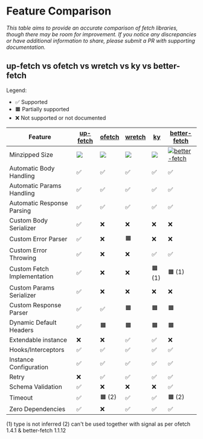 # Feature Comparison

_This table aims to provide an accurate comparison of fetch libraries, though there may be room for improvement. If you notice any discrepancies or have additional information to share, please submit a PR with supporting documentation._

## up-fetch vs ofetch vs wretch vs ky vs better-fetch

Legend:

- ✅ Supported
- 🟧 Partially supported
- ❌ Not supported or not documented

| Feature                     | [up-fetch][up-fetch]                           | [ofetch][ofetch]                           | [wretch][wretch]                           | [ky][ky]                           | [better-fetch][better-fetch]                                       |
| --------------------------- | ---------------------------------------------- | ------------------------------------------ | ------------------------------------------ | ---------------------------------- | ------------------------------------------------------------------ |
| Minzipped Size              | [![][up-fetch-size-badge]][up-fetch-size-link] | [![][ofetch-size-badge]][ofetch-size-link] | [![][wretch-size-badge]][wretch-size-link] | [![][ky-size-badge]][ky-size-link] | [![better-fetch][better-fetch-size-badge]][better-fetch-size-link] |
| Automatic Body Handling     | ✅                                             | ✅                                         | ✅                                         | ✅                                 | ✅                                                                 |
| Automatic Params Handling   | ✅                                             | ✅                                         | ✅                                         | ✅                                 | ✅                                                                 |
| Automatic Response Parsing  | ✅                                             | ✅                                         | ✅                                         | ✅                                 | ✅                                                                 |
| Custom Body Serializer      | ✅                                             | ❌                                         | ❌                                         | ❌                                 | ❌                                                                 |
| Custom Error Parser         | ✅                                             | ❌                                         | 🟧                                         | ❌                                 | ❌                                                                 |
| Custom Error Throwing       | ✅                                             | ❌                                         | ❌                                         | ✅                                 | ✅                                                                 |
| Custom Fetch Implementation | ✅                                             | ❌                                         | ❌                                         | 🟧 (1)                             | 🟧 (1)                                                             |
| Custom Params Serializer    | ✅                                             | ❌                                         | ❌                                         | ❌                                 | ❌                                                                 |
| Custom Response Parser      | ✅                                             | ✅                                         | 🟧                                         | 🟧                                 | 🟧                                                                 |
| Dynamic Default Headers     | ✅                                             | 🟧                                         | 🟧                                         | 🟧                                 | 🟧                                                                 |
| Extendable instance         | ❌                                             | ❌                                         | ✅                                         | ✅                                 | ❌                                                                 |
| Hooks/Interceptors          | ✅                                             | ✅                                         | ✅                                         | ✅                                 | ✅                                                                 |
| Instance Configuration      | ✅                                             | ✅                                         | ✅                                         | ✅                                 | ✅                                                                 |
| Retry                       | ❌                                             | ✅                                         | ✅                                         | ✅                                 | ✅                                                                 |
| Schema Validation           | ✅                                             | ❌                                         | ❌                                         | ❌                                 | ✅                                                                 |
| Timeout                     | ✅                                             | 🟧 (2)                                     | ✅                                         | ✅                                 | 🟧 (2)                                                             |
| Zero Dependencies           | ✅                                             | ❌                                         | ✅                                         | ✅                                 | ✅                                                                 |

(1) type is not inferred
(2) can't be used together with signal as per ofetch 1.4.1 & better-fetch 1.1.12

<!-- libs -->

[ky]: https://github.com/sindresorhus/ky
[better-fetch]: https://github.com/Bekacru/better-fetch
[ofetch]: https://github.com/unjs/ofetch
[wretch]: https://github.com/elbywan/wretch
[up-fetch]: https://github.com/L-Blondy/up-fetch

<!-- badges -->

[up-fetch-size-badge]: https://img.shields.io/bundlephobia/minzip/up-fetch?label=
[up-fetch-size-link]: https://bundlephobia.com/package/up-fetch
[ofetch-size-badge]: https://img.shields.io/bundlephobia/minzip/ofetch?label=
[ofetch-size-link]: https://bundlephobia.com/package/ofetch
[wretch-size-badge]: https://img.shields.io/bundlephobia/minzip/wretch?label=
[wretch-size-link]: https://bundlephobia.com/package/wretch
[ky-size-badge]: https://img.shields.io/bundlephobia/minzip/ky?label=
[ky-size-link]: https://bundlephobia.com/package/ky
[better-fetch-size-badge]: https://img.shields.io/bundlephobia/minzip/@better-fetch/fetch?label=
[better-fetch-size-link]: https://bundlephobia.com/package/@better-fetch/fetch
